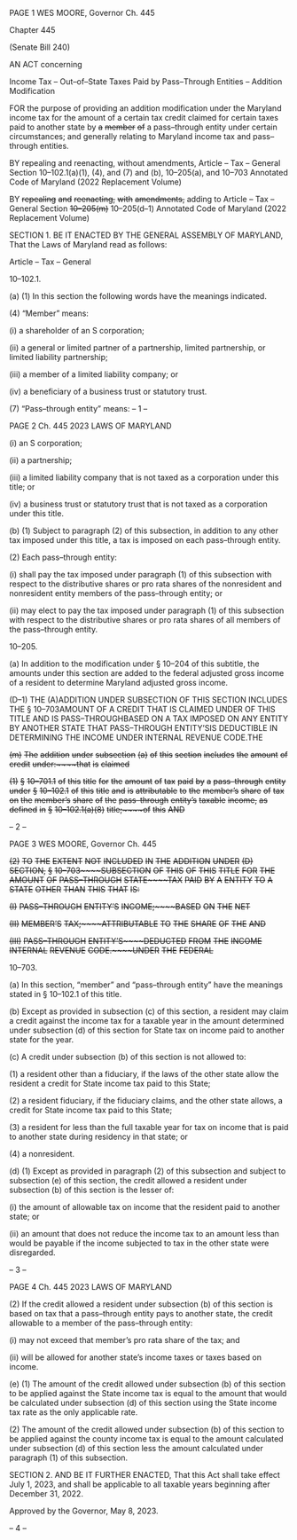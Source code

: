 PAGE 1
WES MOORE, Governor Ch. 445

Chapter 445

(Senate Bill 240)

AN ACT concerning

Income Tax – Out–of–State Taxes Paid by Pass–Through Entities – Addition
Modification

FOR the purpose of providing an addition modification under the Maryland income tax for
the amount of a certain tax credit claimed for certain taxes paid to another state by
~~a~~ ~~member~~ ~~of~~ a pass–through entity under certain circumstances; and generally
relating to Maryland income tax and pass–through entities.

BY repealing and reenacting, without amendments,
Article – Tax – General
Section 10–102.1(a)(1), (4), and (7) and (b), 10–205(a), and 10–703
Annotated Code of Maryland
(2022 Replacement Volume)

BY ~~repealing~~ ~~and~~ ~~reenacting,~~ ~~with~~ ~~amendments,~~ adding to
Article – Tax – General
Section ~~10–205(m)~~ 10–205(d–1)
Annotated Code of Maryland
(2022 Replacement Volume)

SECTION 1. BE IT ENACTED BY THE GENERAL ASSEMBLY OF MARYLAND,
That the Laws of Maryland read as follows:

Article – Tax – General

10–102.1.

(a) (1) In this section the following words have the meanings indicated.

(4) “Member” means:

(i) a shareholder of an S corporation;

(ii) a general or limited partner of a partnership, limited
partnership, or limited liability partnership;

(iii) a member of a limited liability company; or

(iv) a beneficiary of a business trust or statutory trust.

(7) “Pass–through entity” means:
– 1 –

PAGE 2
Ch. 445 2023 LAWS OF MARYLAND

(i) an S corporation;

(ii) a partnership;

(iii) a limited liability company that is not taxed as a corporation
under this title; or

(iv) a business trust or statutory trust that is not taxed as a
corporation under this title.

(b) (1) Subject to paragraph (2) of this subsection, in addition to any other tax
imposed under this title, a tax is imposed on each pass–through entity.

(2) Each pass–through entity:

(i) shall pay the tax imposed under paragraph (1) of this subsection
with respect to the distributive shares or pro rata shares of the nonresident and
nonresident entity members of the pass–through entity; or

(ii) may elect to pay the tax imposed under paragraph (1) of this
subsection with respect to the distributive shares or pro rata shares of all members of the
pass–through entity.

10–205.

(a) In addition to the modification under § 10–204 of this subtitle, the amounts
under this section are added to the federal adjusted gross income of a resident to determine
Maryland adjusted gross income.

(D–1) THE (A)ADDITION UNDER SUBSECTION OF THIS SECTION INCLUDES THE
§ 10–703AMOUNT OF A CREDIT THAT IS CLAIMED UNDER OF THIS TITLE AND IS
PASS–THROUGHBASED ON A TAX IMPOSED ON ANY ENTITY BY ANOTHER STATE THAT
PASS–THROUGH ENTITY’SIS DEDUCTIBLE IN DETERMINING THE INCOME UNDER
INTERNAL REVENUE CODE.THE

~~(m)~~ ~~The~~ ~~addition~~ ~~under~~ ~~subsection~~ ~~(a)~~ ~~of~~ ~~this~~ ~~section~~ ~~includes~~ ~~the~~ ~~amount~~ ~~of~~ ~~credit~~
~~under:~~~~that~~ ~~is~~ ~~claimed~~

~~(1)~~ ~~§~~ ~~10–701.1~~ ~~of~~ ~~this~~ ~~title~~ ~~for~~ ~~the~~ ~~amount~~ ~~of~~ ~~tax~~ ~~paid~~ ~~by~~ ~~a~~ ~~pass–through~~
~~entity~~ ~~under~~ ~~§~~ ~~10–102.1~~ ~~of~~ ~~this~~ ~~title~~ ~~and~~ ~~is~~ ~~attributable~~ ~~to~~ ~~the~~ ~~member’s~~ ~~share~~ ~~of~~ ~~tax~~ ~~on~~ ~~the~~
~~member’s~~ ~~share~~ ~~of~~ ~~the~~ ~~pass–through~~ ~~entity’s~~ ~~taxable~~ ~~income,~~ ~~as~~ ~~defined~~ ~~in~~ ~~§~~ ~~10–102.1(a)(8)~~
~~title;~~~~of~~ ~~this~~ ~~AND~~

– 2 –

PAGE 3
WES MOORE, Governor Ch. 445

~~(2)~~ ~~TO~~ ~~THE~~ ~~EXTENT~~ ~~NOT~~ ~~INCLUDED~~ ~~IN~~ ~~THE~~ ~~ADDITION~~ ~~UNDER~~
~~(D)~~ ~~SECTION,~~ ~~§~~ ~~10–703~~~~SUBSECTION~~ ~~OF~~ ~~THIS~~ ~~OF~~ ~~THIS~~ ~~TITLE~~ ~~FOR~~ ~~THE~~ ~~AMOUNT~~ ~~OF~~
~~PASS–THROUGH~~ ~~STATE~~~~TAX~~ ~~PAID~~ ~~BY~~ ~~A~~ ~~ENTITY~~ ~~TO~~ ~~A~~ ~~STATE~~ ~~OTHER~~ ~~THAN~~ ~~THIS~~ ~~THAT~~
~~IS:~~

~~(I)~~ ~~PASS–THROUGH~~ ~~ENTITY’S~~ ~~INCOME;~~~~BASED~~ ~~ON~~ ~~THE~~ ~~NET~~

~~(II)~~ ~~MEMBER’S~~ ~~TAX;~~~~ATTRIBUTABLE~~ ~~TO~~ ~~THE~~ ~~SHARE~~ ~~OF~~ ~~THE~~ ~~AND~~

~~(III)~~ ~~PASS–THROUGH~~ ~~ENTITY’S~~~~DEDUCTED~~ ~~FROM~~ ~~THE~~ ~~INCOME~~
~~INTERNAL~~ ~~REVENUE~~ ~~CODE.~~~~UNDER~~ ~~THE~~ ~~FEDERAL~~

10–703.

(a) In this section, “member” and “pass–through entity” have the meanings stated
in § 10–102.1 of this title.

(b) Except as provided in subsection (c) of this section, a resident may claim a
credit against the income tax for a taxable year in the amount determined under subsection
(d) of this section for State tax on income paid to another state for the year.

(c) A credit under subsection (b) of this section is not allowed to:

(1) a resident other than a fiduciary, if the laws of the other state allow the
resident a credit for State income tax paid to this State;

(2) a resident fiduciary, if the fiduciary claims, and the other state allows,
a credit for State income tax paid to this State;

(3) a resident for less than the full taxable year for tax on income that is
paid to another state during residency in that state; or

(4) a nonresident.

(d) (1) Except as provided in paragraph (2) of this subsection and subject to
subsection (e) of this section, the credit allowed a resident under subsection (b) of this
section is the lesser of:

(i) the amount of allowable tax on income that the resident paid to
another state; or

(ii) an amount that does not reduce the income tax to an amount less
than would be payable if the income subjected to tax in the other state were disregarded.

– 3 –

PAGE 4
Ch. 445 2023 LAWS OF MARYLAND

(2) If the credit allowed a resident under subsection (b) of this section is
based on tax that a pass–through entity pays to another state, the credit allowable to a
member of the pass–through entity:

(i) may not exceed that member’s pro rata share of the tax; and

(ii) will be allowed for another state’s income taxes or taxes based on
income.

(e) (1) The amount of the credit allowed under subsection (b) of this section to
be applied against the State income tax is equal to the amount that would be calculated
under subsection (d) of this section using the State income tax rate as the only applicable
rate.

(2) The amount of the credit allowed under subsection (b) of this section to
be applied against the county income tax is equal to the amount calculated under subsection
(d) of this section less the amount calculated under paragraph (1) of this subsection.

SECTION 2. AND BE IT FURTHER ENACTED, That this Act shall take effect July
1, 2023, and shall be applicable to all taxable years beginning after December 31, 2022.

Approved by the Governor, May 8, 2023.

– 4 –